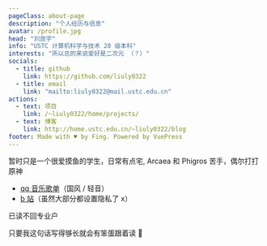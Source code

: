 ```yaml
---
pageClass: about-page
description: "个人经历与信息"
avatar: /profile.jpg
head: "刘良宇"
info: "USTC 计算机科学与技术 20 级本科"
interests: "所以总的来说爱好是二次元 （？）"
socials:
  - title: github
    link: https://github.com/liuly0322
  - title: email
    link: "mailto:liuly0322@mail.ustc.edu.cn"
actions:
  - text: 项目
    link: /~liuly0322/home/projects/
  - text: 博客
    link: http://home.ustc.edu.cn/~liuly0322/blog
footer: Made with ♥ by Fing. Powered by VuePress
---
```


<AboutCard :frontmatter="$page.frontmatter" >

暂时只是一个很爱摸鱼的学生，日常有点宅, Arcaea 和 Phigros 苦手，偶尔打打原神

- [qq 音乐歌单](https://i.y.qq.com/n2/m/share/details/taoge.html?id=2363529455)（国风 / 轻音）
- [b 站](https://space.bilibili.com/29140520)（虽然大部分都设置隐私了 x）

已读不回专业户

只要我这句话写得够长就会有笨蛋跟着读 :dizzy:

</AboutCard>

<style lang="stylus">

.theme-container.about-page .page
  background-color #e6ecf0
  min-height calc(100vh)
  
  .last-updated
    display none

</style>
